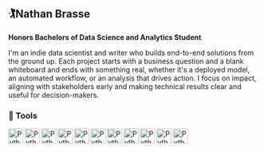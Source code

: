 ## 🏌️Nathan Brasse

**Honors Bachelors of Data Science and Analytics Student**

I'm an indie data scientist and writer who builds end-to-end solutions from the ground up. Each project starts with a business question and a blank whiteboard and ends with something real, whether it's a deployed model, an automated workflow, or an analysis that drives action. I focus on impact, aligning with stakeholders early and making technical results clear and useful for decision-makers.

### 🧰 Tools

<img align="left" alt="Python" width="30px" style="padding-right;10x" src="https://cdn.jsdelivr.net/gh/devicons/devicon@latest/icons/python/python-original.svg" />
<img align="left" alt="Python" width="30px" style="padding-right;10x" src="https://cdn.jsdelivr.net/gh/devicons/devicon@latest/icons/r/r-original.svg" />          
<img align="left" alt="Python" width="30px" style="padding-right;10x" src="https://cdn.jsdelivr.net/gh/devicons/devicon@latest/icons/jupyter/jupyter-original-wordmark.svg" />     
<img align="left" alt="Python" width="30px" style="padding-right;10x" src="https://cdn.jsdelivr.net/gh/devicons/devicon@latest/icons/pandas/pandas-original-wordmark.svg" />
<img align="left" alt="Python" width="30px" style="padding-right;10x" src="https://cdn.jsdelivr.net/gh/devicons/devicon@latest/icons/apachespark/apachespark-original-wordmark.svg" />          
<img align="left" alt="Python" width="30px" style="padding-right;10x" src="https://cdn.jsdelivr.net/gh/devicons/devicon@latest/icons/numpy/numpy-original-wordmark.svg" />
<img align="left" alt="Python" width="30px" style="padding-right;10x" src="https://cdn.jsdelivr.net/gh/devicons/devicon@latest/icons/scikitlearn/scikitlearn-original.svg" />
<img align="left" alt="Python" width="30px" style="padding-right;10x" src="https://cdn.jsdelivr.net/gh/devicons/devicon@latest/icons/matplotlib/matplotlib-original-wordmark.svg" />
<img align="left" alt="Python" width="30px" style="padding-right;10x" src="https://cdn.jsdelivr.net/gh/devicons/devicon@latest/icons/matlab/matlab-original.svg" />
<img align="left" alt="Python" width="30px" style="padding-right;10x" src="https://cdn.jsdelivr.net/gh/devicons/devicon@latest/icons/html5/html5-plain-wordmark.svg" />
<img align="left" alt="Python" width="30px" style="padding-right;10x" src="https://cdn.jsdelivr.net/gh/devicons/devicon@latest/icons/tailwindcss/tailwindcss-original.svg" /><br>


<!--
**nathanbrasse/nathanbrasse** is a ✨ _special_ ✨ repository because its `README.md` (this file) appears on your GitHub profile.

Here are some ideas to get you started:

- 🔭 I’m currently working on ...
- 🌱 I’m currently learning ...
- 👯 I’m looking to collaborate on ...
- 🤔 I’m looking for help with ...
- 💬 Ask me about ...
- 📫 How to reach me: ...
- 😄 Pronouns: ...
- ⚡ Fun fact: ...

### 🚧 Current Projects

### ⚡ Extras:
##### 🏆2025 Seneca Hackathon Winner
<img src="./Hackathon Winner's Badge.png" width="400"/>
**Winner - Food Insecurity and Charitable Support**
Prototyped a native app to help organizations connect with volunteers. Focused on improving volunteer retention and easing pressure on supply chains through thoughtful feature design.

-->
